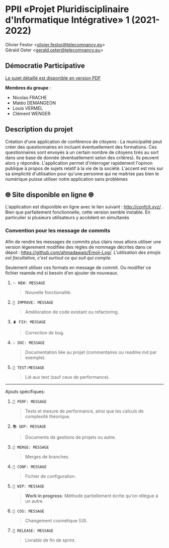 # PPII «Projet Pluridisciplinaire d'Informatique Intégrative» 1 (2021-2022)

Olivier Festor <<olivier.festor@telecomnancy.eu>>  
Gérald Oster <<gerald.oster@telecomnancy.eu>>  


## Démocratie Participative

[Le sujet détaillé est disponible en version PDF](./Projet_2021_DP.pdf)

**Membres du groupe** :
- Nicolas FRACHE
- Matéo DEMANGEON
- Louis VERMEL
- Clément WENGER

## Description du projet

Création d'une application de conférence de citoyens :
La municipalité peut créer des questionnaires en incluant éventuellement des formations.
Ces questionnaires sont envoyés à un certain nombre de citoyens tirés au sort dans une base de donnée (éventuellement selon des critères).
Ils peuvent alors y répondre.
L'application permet d'interroger rapidement l'opinon publique à propos de sujets relatif à la vie de la société. L'accent est mis sur sa simplicité d'utilisation pour qu'une personne qui ne maitrise pas bien le numérique puisse utiliser notre application sans problèmes

## 🌐 Site disponible en ligne 🌐

L'application est disponible en ligne avec le lien suivant : http://confcit.xyz/ .
Bien que parfaitement fonctionnelle, cette version semble instable. En particulier si plusieurs utilisateurs y accèdent en simultanés


### Convention pour les message de commits

Afin de rendre les messages de commits plus clairs nous allons utiliser une version légerement modifiée des règles de nommage décrites dans ce dépot : https://github.com/ahmadawais/Emoji-Log/.
*L'utilisation des emojis est facultative, c'est surtout ce qui suit qui compte.*

Seulement utiliser ces formats en message de commit. Ou modifier ce fichier reamde.md si besoin d'en ajouter de nouveaux.

1. `✨ NEW: MESSAGE`
    > Nouvelle fonctionalité.

1. `🔨 IMPROVE: MESSAGE`
    > Amélioration de code existant ou refactoring.

1. `🪲 FIX: MESSAGE`
    > Correction de bug.

1. `💡 DOC: MESSAGE`
    > Documentation liée au projet (commentaires ou readme.md par exemple).

1. `🤖 TEST:MESSAGE`
    > Lié aux test (sauf ceux de performance).

 ---
 Ajouts spécifiques: 

1. `🐎 PERF: MESSAGE`
    > Tests et mesure de performance, ainsi que les calculs de complexité théorique. 

1. `📚 GDP: MESSAGE`
    > Documents de gestions de projets ou autre.

1. `🔀 MERGE: MESSAGE`
    > Merges de branches.

1. `🔧 CONF: MESSAGE`
    > Fichier de configuration.

1. `🚧 WIP: MESSAGE`
    > **Work in progress**: Méthode partiellement écrite qu'on rélègue à un autre.

1. `💄 COS: MESSAGE`
    > Changement cosmétique (UI).

1. `📌 RELEASE: MESSAGE`
    > Livrable de fin de sprint. 